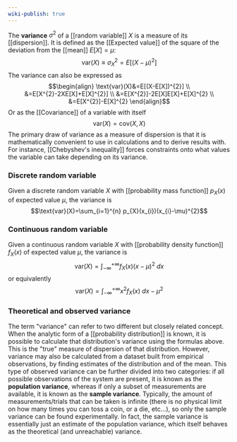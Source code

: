 ```yaml
---
wiki-publish: true
---
```

The **variance** $\sigma ^{2}$ of a [[random variable]] $X$ is a measure of its [[dispersion]]. It is defined as the [[Expected value]] of the square of the deviation from the [[mean]] $E[X]=\mu$:
$$\text{var}(X)\equiv\sigma ^{2}_{X}=E[(X-\mu)^{2}]$$
The variance can also be expressed as
$$\begin{align}
\text{var}(X)&=E[(X-E[X])^{2}] \\
&=E[X^{2}-2XE[X]+E[X]^{2}] \\
&=E[X^{2}]-2E[X]E[X]+E[X]^{2} \\
&=E[X^{2}]-E[X]^{2}
\end{align}$$
Or as the [[Covariance]] of a variable with itself
$$\text{var}(X)=\text{cov}(X,X)$$
The primary draw of variance as a measure of dispersion is that it is mathematically convenient to use in calculations and to derive results with. For instance, [[Chebyshev's inequality]] forces constraints onto what values the variable can take depending on its variance.
### Discrete random variable
Given a discrete random variable $X$ with [[probability mass function]] $p_{X}(x)$ of expected value $\mu$, the variance is
$$\text{var}(X)=\sum_{i=1}^{n} p_{X}(x_{i})(x_{i}-\mu)^{2}$$
### Continuous random variable
Given a continuous random variable $X$ with [[probability density function]] $f_{X}(x)$ of expected value $\mu$, the variance is
$$\text{var}(X)=\int_{-\infty}^{+\infty}f_{X}(x)(x-\mu)^{2}\ dx$$
or equivalently
$$\text{var}(X)=\int_{-\infty}^{+\infty}x^{2}f_{X}(x)\ dx-\mu ^{2}$$
### Theoretical and observed variance
The term "variance" can refer to two different but closely related concept. When the analytic form of a [[probability distribution]] is known, it is possible to calculate that distribution's variance using the formulas above. This is the "true" measure of dispersion of that distribution. However, variance may also be calculated from a dataset built from empirical observations, by finding estimates of the distribution and of the mean. This type of observed variance can be further divided into two categories: if all possible observations of the system are present, it is known as the **population variance**, whereas if only a subset of measurements are available, it is known as the **sample variance**. Typically, the amount of measurements/trials that can be taken is infinite (there is no physical limit on how many times you can toss a coin, or a die, etc...), so only the sample variance can be found experimentally. In fact, the sample variance is essentially just an estimate of the population variance, which itself behaves as the theoretical (and unreachable) variance.